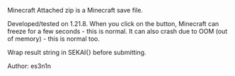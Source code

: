 Minecraft
Attached zip is a Minecraft save file.

Developed/tested on 1.21.8. When you click on the button, Minecraft can freeze for a few seconds - this is normal. It can also crash due to OOM (out of memory) - this is normal too.

Wrap result string in SEKAI{} before submitting.

Author: es3n1n
